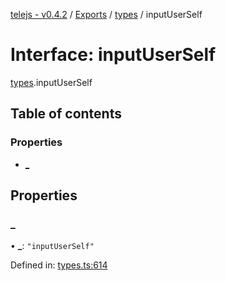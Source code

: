 [telejs - v0.4.2](../README.md) / [Exports](../modules.md) / [types](../modules/types.md) / inputUserSelf

# Interface: inputUserSelf

[types](../modules/types.md).inputUserSelf

## Table of contents

### Properties

- [\_](types.inputuserself.md#_)

## Properties

### \_

• **\_**: ``"inputUserSelf"``

Defined in: [types.ts:614](https://github.com/telejs/telejs/blob/64a8dcf/src/types.ts#L614)
